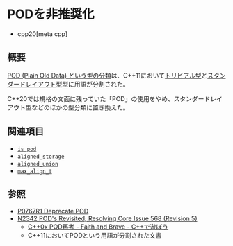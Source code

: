 # PODを非推奨化
* cpp20[meta cpp]

## 概要
[POD (Plain Old Data) という型の分類](/reference/type_traits/is_pod.md)は、C++11において[トリビアル型](/reference/type_traits/is_trivial.md)と[スタンダードレイアウト型](/reference/type_traits/is_standard_layout.md)型に用語が分割された。

C++20では規格の文面に残っていた「POD」の使用をやめ、スタンダードレイアウト型などのほかの型分類に置き換えた。


## 関連項目
- [`is_pod`](/reference/type_traits/is_pod.md)
- [`aligned_storage`](/reference/type_traits/aligned_storage.md)
- [`aligned_union`](/reference/type_traits/aligned_union.md)
- [`max_align_t`](/reference/cstddef/max_align_t.md)


## 参照
- [P0767R1 Deprecate POD](http://www.open-std.org/jtc1/sc22/wg21/docs/papers/2017/p0767r1.html)
- [N2342 POD's Revisited; Resolving Core Issue 568 (Revision 5)](http://www.open-std.org/jtc1/sc22/wg21/docs/papers/2007/n2342.htm)
    - [C++0x POD再考 - Faith and Brave - C++で遊ぼう](https://faithandbrave.hateblo.jp/entry/20081127/1227777378)
    - C++11においてPODという用語が分割された文書
